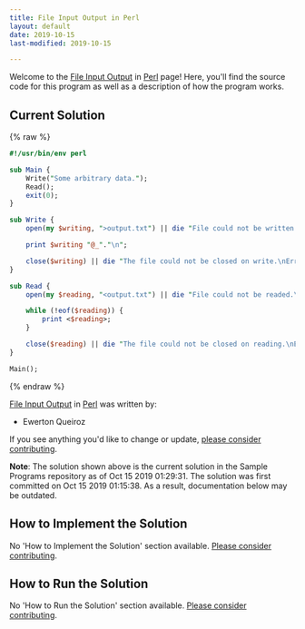 ```yaml
---
title: File Input Output in Perl
layout: default
date: 2019-10-15
last-modified: 2019-10-15

---
```


Welcome to the [File Input Output](https://sampleprograms.io/projects/file-input-output) in [Perl](https://sampleprograms.io/languages/perl) page! Here, you'll find the source code for this program as well as a description of how the program works.

## Current Solution

{% raw %}

```perl
#!/usr/bin/env perl

sub Main {
    Write("Some arbitrary data.");
    Read();
    exit(0);
}

sub Write {
    open(my $writing, ">output.txt") || die "File could not be written.\nError: $!";

    print $writing "@_"."\n";

    close($writing) || die "The file could not be closed on write.\nError: $!";
}

sub Read {
    open(my $reading, "<output.txt") || die "File could not be readed.\nError: $!";

    while (!eof($reading)) {
        print <$reading>;
    }

    close($reading) || die "The file could not be closed on reading.\nError: $!";
}

Main();
```

{% endraw %}

[File Input Output](https://sampleprograms.io/projects/file-input-output) in [Perl](https://sampleprograms.io/languages/perl) was written by:

- Ewerton Queiroz

If you see anything you'd like to change or update, [please consider contributing](https://github.com/TheRenegadeCoder/sample-programs).

**Note**: The solution shown above is the current solution in the Sample Programs repository as of Oct 15 2019 01:29:31. The solution was first committed on Oct 15 2019 01:15:38. As a result, documentation below may be outdated.

## How to Implement the Solution

No 'How to Implement the Solution' section available. [Please consider contributing](https://github.com/TheRenegadeCoder/sample-programs-website).

## How to Run the Solution

No 'How to Run the Solution' section available. [Please consider contributing](https://github.com/TheRenegadeCoder/sample-programs-website).
